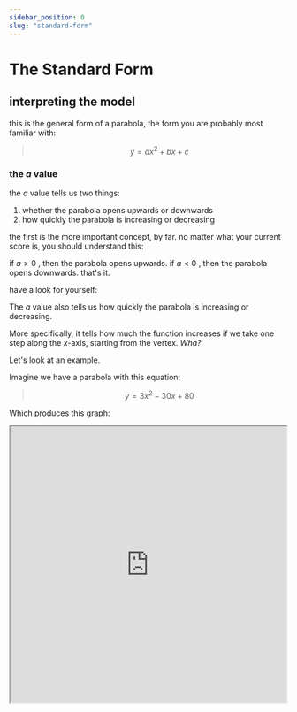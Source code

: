 ```yaml
---
sidebar_position: 0
slug: "standard-form"
---
```

# The Standard Form

## interpreting the model
this is the general form of a parabola, the form you are probably most familiar with:

> $$y=ax^2+bx+c$$


### the *a* value
the *a* value tells us two things:
1. whether the parabola opens upwards or downwards
2. how quickly the parabola is increasing or decreasing

the first is the more important concept, by far.
no matter what your current score is, you should understand this:

if $a>0$ , then the parabola opens upwards.
if $a<0$ , then the parabola opens downwards. that's it.

have a look for yourself:

<DesmosDetails id="seechwqkad" summary="try sliding the a value around, see what happens." />

The *a* value also tells us how quickly the parabola is increasing or decreasing.

More specifically, it tells how much the function increases if we take one step along the $x$-axis,
starting from the vertex. *Wha?*

Let's look at an example.

Imagine we have a parabola with this equation:

> $$y=3x^2-30x+80$$

Which produces this graph:


<iframe src="https://www.desmos.com/calculator/ehieg4tux1?embed" width="500" height="500" />

Notice the vertex is at $(5, 5)$ and if we take one step to the right, we have to take 3 steps up
to get back to the curve at the point $(6, 8)$.
That vertical change of 3 is what the $a$ value tells us in the quadratic function.

<DesmosDetails summary="Try messing around with some a values to see for yourself" id="79bo1scajt" />

Notice it's kind of like the slope of a linear equation: *rise* / *run* .

So what would be the $a$ value of these graphs?

<iframe src="https://www.desmos.com/calculator/obkpsanmvk?embed" width="500" height="500" />
<details>
  <summary>What is the $a$-value for the graph above?</summary>

    The $a$-value is 2 because the curve *rises* by two steps for one step to the right from the vertex.
</details>

<iframe src="https://www.desmos.com/calculator/ul9lhkhd1o?embed" width="500" height="500" />
<details>
  <summary>What is the $a$-value for the graph above?</summary>

    The $a$-value is 4 because the curve *rises* by four steps for one step to the right from the vertex.
</details>

<iframe src="https://www.desmos.com/calculator/u3nrp1pnx1?embed" width="500" height="500" />
<details>
  <summary>What is the $a$-value for the graph above?</summary>

    The $a$-value is -2 because the curve *decreases* by two steps for one step to the right from the vertex.
</details>


### The $c$-value

The $c$-value is simply the $y$-intercept of the parabola.
If $c>0$, then the curve will have a positive $y$-intercept.
If $c<0$, then the curve will have a negative $y$-intercept.

What are the $c$ values for the following graphs?

<iframe src="https://www.desmos.com/calculator/ifp2woky8b?embed" width="500" height="500" />
<details>
  <summary>What is the $c$-value for the graph above?</summary>

    The $c$-value is 7 because the curve intersects the $y$ axis at a height of $7$.
</details>

<iframe src="https://www.desmos.com/calculator/lq5lxoeym5?embed" width="500" height="500" />
<details>
  <summary>What is the $c$-value for the graph above?</summary>

    The $c$-value is 2 because the curve intersects the $y$ axis at a height of $7$.
</details>

<iframe src="https://www.desmos.com/calculator/dtpdplrwcc?embed" width="500" height="500" />
<details>
  <summary>What is the $c$-value for the graph above?</summary>

    The $c$-value is -5 because the curve intersects the $y$ axis at a height of $-5$.
</details>


## Finding the vertex

To find the vertex, we need to do a little more work, but not much.
Given the general form, $y=ax^2+bx+c$,
we can easily find the *axis* of symmetry by calculating:

> $$x=-b/2a$$

This will give us the $x$-value of the vertex. 
To find the $y$-value, then, all we need to do is plug the $x$-value into the function:

> $$y=f(\frac{-b}{2a})$$


Let's look at an example. Given the following function $f$,

> $$f(x)=2x^2+12x+7$$

What are the coordinates of the vertex?

> 1. Figure out the $x$-coordinate (or axis of symmetry) by simply taking $-b/2a$:
>
> > $$b=12$$, $$a=2$$
> > 
> > $$x=\frac{-b}{2a} = \frac{-12}{2*2}$$
> > 
> > $$x=\frac{-12}{4}$$
> > 
> > $$x=-3$$
>
> 2. Now we need to find the $y$-value.
All we have to do is plug $x=-3$ into the function, like so:
>
> > $$f(-3)=2(-3)^2+12(-3)+7$$
> > 
> > $$f(-3)=2*9-36+7$$
> > 
> > $$f(-3)=18-36+7$$
> > 
> > $$f(-3)=-11$$

Try finding the coordinates of the vertex for the following equations:

<details>
    <summary>$$y=x^2+8x+8$$</summary>

    $$x_{v}=-\frac{b}{2a}=-\frac{8}{2}=-4$$

    $$y_{v}=\left(-4\right)^{2}+8\left(-4\right)+8$$

    $$y_{v}=16-32+8$$

    $$y_{v}=-8$$

    The vertex is, therefore, at $(-4, -8)$
</details>
<details>
    <summary>$$y=3x^{2}+12x+2$$</summary>

    $$x_{v}=-\frac{b}{2a}=-\frac{12}{6}=-2$$

    $$y_{v}=3\left(-2\right)^{2}+12\left(-2\right)+2$$

    $$y_{v}=12-24+2$$

    $$y_{v}=-10$$

    The vertex is, therefore, at $(-2, -10)$
</details>

## Finding solutions

We can find the solutions in a few different ways:
1. [Graphing the function on desmos](/docs/math/desmos/applications.md)
2. [Factoring the quadratic](#factoring)
3. [Completing the square](#completing-the-square)
4. [Using the quadratic formula](#the-quadratic-formula)

We won't be covering desmos here.
If you are unclear on how to solve equations using desmos,
it's absolutely vital that you first 'check out the [desmos](/docs/math/desmos/applications.md) section. 

So let's skip to method #2. Factoring 

### Factoring 

Some quadratics are best solved by simply transforming the general form into the [factored form](#the-factored-form-aka-intercept-form).

In short, this means transforming a quadratic from this form:

> $$y=ax^2+bx+c$$

into this form:

> $$y=a(x-p)(x-q)$$

We can then set $y=0$ (where the $x$-intercepts are),
<!-- and solve for $x$ using the [null product rule](/docs/math/algebra/slope-intercept-form.md).  -->
and solve for $x$ using the null product rule

But how do we actually transform the first form into the second?

There are many methods for factoring quadratics, but I won't be getting into the details here. 
If you want more information on how to factor quadratics,
there are probably thousands of great resources a few clicks away. 

Nevertheless, I'll go over a few simple examples to show you what you are expected to understand:

#### No $c$ term

*Example 1:* 

> $$y=x^2+7x$$

In this quadratic, we **don't have a $c$ term**, so factoring this function will be **very** easy.
All you have to do is take out the $x$:

> $$y=x(x+7)$$

And the quadratic is factored. 

Any quadratic without a $c$ is basically this easy to solve. 
So if you are tasked with solving one of these,
and you frequently will be, 
you probably shouldn't reach for a more complicated tool than factoring.

Let's look at a slightly harder (but still easy) example:

*Example 2:* 

> $$y=4x^2+8x$$

Again, no $c$ term, so we can simply factor out an $x$.
But we can also factor out the $4$,
since both the $a$ and $b$ terms are divisible by $4$. This gives us the following factored quadratic:

> $$y=4x(x+2)$$

#### No $a$ term

If you don't have an $a$ term, then the quadratic **may** factor easily enough. 
What you need to look for are two numbers the multiply to give $c$ 
and add up to give $b$.

*Example 1*: 

> $$y=x^2+8x+15$$

We can factor this quadratic by finding two values that:
- add up to give $8$
- multiply to give $15$

In this case, $3$ and $5$ do the trick, which gives us the following factored quadratic:

> $$y=(x+3)(x+5)$$

#### Try some

Try factoring the the expressions below.

<details>
    <summary>$$x^{2}+8x+12$$</summary>
    
    Find the sum and product:

    $$6+2=8$$

    $$6\cdot2=12$$

    Now you have your factors:

    $$x^{2}+8x+12=\left(x+6\right)\left(x+2\right)$$

</details>

<details>
    <summary>$$x^{2}-6x+5$$</summary>

    Find the sum and product:

    $$\left(-1\right)+\left(-5\right)=-6$$

    $$\left(-1\right)\cdot\left(-5\right)=5$$

    Now you have your factors:

    $$x^{2}-6x+5=\left(x-1\right)\left(x-5\right)$$
</details>

<details>
    <summary>$$x^{2}+11x-26$$</summary>

    Find the sum and product:

    $$13+\left(-2\right)=11$$

    $$13\cdot\left(-2\right)=-26$$

    Now you have your factors:

    $$x^{2}+11x-26=\left(x+13\right)\left(x-2\right)$$

</details>

### Completing the square

Sometimes, however, you will be tasked with a quadratic that looks simple enough,
but doesn't actually factor:

> $$y=x^2 + 8x + 3$$

Can you think of two numbers that add up to give $8$ and multiply to give $3$?
No. You can't. So stop trying.

The problem is that the $c$ value is too small.
It only as $1$ and $3$ as factors, so you won't be able reach $8$ by adding them up.
This is a pretty common tell, by the way. 
If you see a quadratic with a small $c$ value and a large $b$ value, 
it probably won't factor.

So what do you do?

Here [desmos](/docs/math/desmos/applications.md) is probably a great option,
especially if you are scoring the 500-650 range. 
But if you are aiming higher, 
you will need to know how to do this sort of thing by hand.

This is where *completing the square* comes in.

When we *complete the square*,
we transform an equation from the general form into the [vertex form](#the-vertex-form-aka-turning-point-form),

> $$y=ax^2+bx+c$$

becomes

> $$y=a(x-h)^2+k$$

<!-- TODO: change the link below to be more targeted -->
which makes it much easier to solve.
<!-- which makes it much easier [to solve](#the-vertex-form-aka-turning-point-form). -->

So how do we transform the function from one form to the other?

Let's start by looking at the vertex form more closely:

> $$y=a(x-h)^2+k$$

This is basically a perfect square, $(x-h)^2$ , plus a number $k$ lobbed onto the end.
So if we can transform our original quadratic into a perfect square plus some number,
we can factor *part* of the quadratic into a perfect square.

Let's look at the example from earlier:

> $$y=x^2 + 8x + 3$$

If we just take the first two terms, $x^2+8x$ ,
we can transform this into a perfect square by adding $16$.
This gives us a new quadratic with this equation:

> $$x^2 + 8x + 16$$

Which can be factored into a perfect square:

> $$(x+4)^2$$

Ok, so we have our perfect square,
now we need figure out the value of the constat $k$.

Well, since we added $16$ to the expression above,
we just need to subtract 16 from the $3$ to balance things out.

This means $k=3-16=-13$

And we are left with $y=(x+4)^2 -13$ 

Now we set $y=0$:

> $0=(x+4)^2 -13$

And [solve](/docs/math/advanced/quadratics/vertex-form.md#finding-solutions).

But how did we come up with the $16$???? That was pretty random.

There is a simple trick for figuring out what the magic number to add/subtract is.
You simply take the $b$ value, divide it by $2$, and square that result.

In our case, with this quadratic,

> $$y=x^2 + 8x + 3$$
>
> $b=8$, 

so 

> $b/2=8/2=4$

Then do 

> $4^2=16$.

This works because of how perfect squares work when you expand them:

> $$ (x+k)^2=x^2+2kx+k^2 = x^2+bx+c$$

If you look at the function on right, we see that 

> $$c=k^2$$
>
> $$b=2k$$

So the relationship between the $b$ and $c$ terms, 
is this:

> $$b/2=k$$
>
> $$c=(b/2)^2$$

Now, if you are given a quadratic like this one:

> $$y=x^2+10x+4$$

You can quickly convert it into vertex form by adding $(10/2)^2=25$ to form a perfect square,
then subtracting the same amount to balance things out:

> $$y=x^2+10x+25-25+4$$
> 
> $$y=(x+5)^2-25+4$$
> 
> $$y=(x+5)^2-21$$x

<!-- TODO: try some yourself -->



### The Quadratic Formula

If all else fails, you can always use the quadratic formula to solve any quadratic.
**But this is rarely a good idea*.

Nevertheless, it's a handy back-up, so make sure to memorize it:

$$
x=\frac{-b}{2a}\pm\frac{\sqrt{b^{2}-4ac}}{2a}
$$

The formula is composed of two parts:
1. the [x-coordinate of the vertex](#finding-the-vertex) $(-b/2a)$;
2. the number of steps to reach the solutions from the axis of symmetry. 

To figure out the number of solutions to a quadratic, you can use the *discriminant*, i.e. the bit underneath the root:

$$b^{2}-4ac$$

> $b^2-4ac>0$  ⇒ this means the quadratic has $2$ solutions.
> 
> $b^2-4ac=0$  ⇒ this means the quadratic has $1$ solution.
> 
> $b^2-4ac<0$  ⇒ this means the quadratic has $0$ solutions.


Assuming the quadratic has solutions, all you have to do is plug your values of $a$, $b$, and $c$ into the formula above,
and you'll get your solutions.
For example, the solutions of the following function can be found using the quadratic formula:

$$
0=3x^2+6x-4
$$

In this equation, $a=3$, $b=6$, and $c=-4$.

Plugging this into the quadratic formula, we get:

$$ 
x=\frac{-(6)}{2(3)}\pm\frac{\sqrt{(6)^{2}-4(3)(-4)}}{2(3)}
$$

$$
x=-1\pm\frac{\sqrt{36+48}}{6}
$$

$$
x=-1\pm\frac{\sqrt{84}}{6}
$$

$$
x=-1\pm\frac{2\sqrt{21}}{6}
$$

$$
x=-1\pm\frac{\sqrt{21}}{3} 
$$


Not a ton of fun.

Which is why you should really just use desmos on just about all problems that cannot
be solved by factoring or completing the square.

That said, there are some rare questions where using the quadratic formula is the best method. 
In those problems, there is often one important step you need to take before plugging your values
for $a$, $b$, and $c$ into the formula. Have a look at this quadratic:

$$0=3x^2+6x+18$$

What should you do first? 

That's right, divide everything by $3$.
Just look at how much easier things are if you simplify first:

*not simplifying first*

$$ 
0=3x^2+6x-18 
$$

So we know that $a=3$, $b=6$, $c=-18$

$$ 
x=\frac{-(6)}{2(3)}\pm\frac{\sqrt{(6)^{2}-4(3)(-18)}}{2(3)} 
$$

$$ 
x=-1\pm\frac{\sqrt{36+216}}{6} 
$$

$$ 
x=-1\pm\frac{\sqrt{252}}{6} 
$$

$$ 
x=-1\pm\frac{\sqrt{4*63}}{6} 
$$

$$ 
x=-1\pm\frac{2\sqrt{63}}{6} 
$$

$$ 
x=-1\pm\frac{2\sqrt{9*7}}{6} 
$$

$$ 
x=-1\pm\frac{6\sqrt{7}}{6} 
$$

$$ 
x=-1\pm\sqrt{7} 
$$

*simplifying first*

$$ 
0=3x^2+6x-18 
$$

$$ 
0=x^2+2x-6 
$$

So we know that $a=1$, $b=2$, $c=-6$

$$ 
x=\frac{-(2)}{2}\pm\frac{\sqrt{(2)^{2}-4(1)(-6)}}{2} 
$$

$$ 
x=-1\pm\frac{\sqrt{4+24}}{2} 
$$

$$ 
x=-1\pm\frac{\sqrt{28}}{2} 
$$

$$ 
x=-1\pm\frac{\sqrt{4*7}}{2} 
$$

$$ 
x=-1\pm\frac{2\sqrt{7}}{2} 
$$

$$ 
x=-1\pm\sqrt{7} 
$$

Both are pretty annoying, but the second is still less work.

This is especially helpful when you have fractional coefficients. For example,

$$0=\frac{3}{2}x^2+5x+\frac{9}{2}$$

Should be multiplied by $2$ to get

$$ 
0=3x^2+10x+9 
$$

and

$$ 
0=\frac{5}{3}x^2+\frac{1}{2}x+\frac{7}{2} 
$$

Should be multiplied by $6$ to get

$$ 
0=10x^2+3x+21
$$

<!-- TODO: get problems from old SAT to illustrate the point -->


## "Real World" Problems

Most “real world” word problems involving quadratics describe some kind of object flying through the air. This could be a ball or a spear or whatever. A typical model, where $t$ is time and $h$ is height, might look like this:

$$
h(t)=-t^2+2.25t+1.5
$$

<iframe 
    width="100%" 
    height="500px" 
    src="https://www.desmos.com/calculator/j1vnklpflq?embed"
/>

In this model, the function $h$ shows the height of an object flying through the air over time.
You can even visualize the object starting on the left hand side of the graph and ending on the floor on the right hand side.
The $y$-intercept shows us the initial height of the object.
The $y$-intercept, in other words, is where $x=0$, or in this case where time is zero $(t=0)$. 



